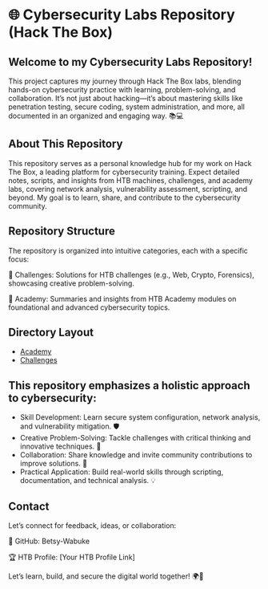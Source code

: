 # 🌐 Cybersecurity Labs Repository (Hack The Box)

## Welcome to my Cybersecurity Labs Repository! 

This project captures my journey through Hack The Box labs, blending hands-on cybersecurity practice with learning, problem-solving, and collaboration. It’s not just about hacking—it’s about mastering skills like penetration testing, secure coding, system administration, and more, all documented in an organized and engaging way. 📚💻

## About This Repository
This repository serves as a personal knowledge hub for my work on Hack The Box, a leading platform for cybersecurity training. Expect detailed notes, scripts, and insights from HTB machines, challenges, and academy labs, covering network analysis, vulnerability assessment, scripting, and beyond. My goal is to learn, share, and contribute to the cybersecurity community. 

## Repository Structure
The repository is organized into intuitive categories, each with a specific focus:

🧩 Challenges: Solutions for HTB challenges (e.g., Web, Crypto, Forensics), showcasing creative problem-solving.

📖 Academy: Summaries and insights from HTB Academy modules on foundational and advanced cybersecurity topics.


## Directory Layout

- [Academy](./Academy/Intro/walkthrough.md)
- [Challenges](./Challenges/Pwn/walkthrough.md)

## This repository emphasizes a holistic approach to cybersecurity:
- Skill Development: Learn secure system configuration, network analysis, and vulnerability mitigation. 🛡️
- Creative Problem-Solving: Tackle challenges with critical thinking and innovative techniques. 🧠
- Collaboration: Share knowledge and invite community contributions to improve solutions. 🤝
- Practical Application: Build real-world skills through scripting, documentation, and technical analysis. 💡

## Contact

Let’s connect for feedback, ideas, or collaboration:

🐙 GitHub: Betsy-Wabuke

🏆 HTB Profile: [Your HTB Profile Link]

Let’s learn, build, and secure the digital world together! 🌍🔐
